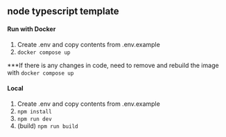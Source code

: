 ## node typescript template

#### Run with Docker

1. Create .env and copy contents from .env.example
2. `docker compose up`

\*\*\*If there is any changes in code, need to remove and rebuild the image with `docker compose up`

#### Local

1. Create .env and copy contents from .env.example
2. `npm install`
3. `npm run dev`
4. (build) `npm run build`
